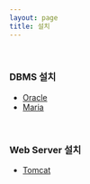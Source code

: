 ```yaml
---
layout: page
title: 설치
---
```


<br>

### DBMS 설치

* [Oracle](/install/Oracle.html)
* [Maria](/install/Maria.html)

<br>

### Web Server 설치

* [Tomcat](/install/Tomcat.html)